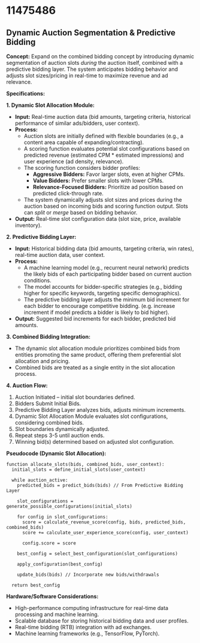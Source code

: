 # 11475486

## Dynamic Auction Segmentation & Predictive Bidding

**Concept:** Expand on the combined bidding concept by introducing dynamic segmentation of auction slots *during* the auction itself, combined with a predictive bidding layer. The system anticipates bidding behavior and adjusts slot sizes/pricing in real-time to maximize revenue and ad relevance.

**Specifications:**

**1. Dynamic Slot Allocation Module:**

*   **Input:** Real-time auction data (bid amounts, targeting criteria, historical performance of similar ads/bidders, user context).
*   **Process:**
    *   Auction slots are initially defined with flexible boundaries (e.g., a content area capable of expanding/contracting).
    *   A scoring function evaluates potential slot configurations based on predicted revenue (estimated CPM * estimated impressions) and user experience (ad density, relevance).
    *   The scoring function considers bidder profiles:
        *   **Aggressive Bidders:** Favor larger slots, even at higher CPMs.
        *   **Value Bidders:** Prefer smaller slots with lower CPMs.
        *   **Relevance-Focused Bidders:** Prioritize ad position based on predicted click-through rate.
    *   The system dynamically adjusts slot sizes and prices during the auction based on incoming bids and scoring function output.  Slots can *split* or *merge* based on bidding behavior.
*   **Output:** Real-time slot configuration data (slot size, price, available inventory).

**2. Predictive Bidding Layer:**

*   **Input:** Historical bidding data (bid amounts, targeting criteria, win rates), real-time auction data, user context.
*   **Process:**
    *   A machine learning model (e.g., recurrent neural network) predicts the likely bids of each participating bidder based on current auction conditions.
    *   The model accounts for bidder-specific strategies (e.g., bidding higher for specific keywords, targeting specific demographics).
    *   The predictive bidding layer adjusts the minimum bid increment for each bidder to encourage competitive bidding.  (e.g. increase increment if model predicts a bidder is likely to bid higher).
*   **Output:** Suggested bid increments for each bidder, predicted bid amounts.

**3. Combined Bidding Integration:**

*   The dynamic slot allocation module prioritizes combined bids from entities promoting the same product, offering them preferential slot allocation and pricing.
*   Combined bids are treated as a single entity in the slot allocation process.

**4.  Auction Flow:**

1.  Auction Initiated – initial slot boundaries defined.
2.  Bidders Submit Initial Bids.
3.  Predictive Bidding Layer analyzes bids, adjusts minimum increments.
4.  Dynamic Slot Allocation Module evaluates slot configurations, considering combined bids.
5.  Slot boundaries dynamically adjusted.
6.  Repeat steps 3-5 until auction ends.
7.  Winning bid(s) determined based on adjusted slot configuration.

**Pseudocode (Dynamic Slot Allocation):**

```
function allocate_slots(bids, combined_bids, user_context):
  initial_slots = define_initial_slots(user_context)
  
  while auction_active:
    predicted_bids = predict_bids(bids) // From Predictive Bidding Layer
    
    slot_configurations = generate_possible_configurations(initial_slots)
    
    for config in slot_configurations:
      score = calculate_revenue_score(config, bids, predicted_bids, combined_bids)
      score += calculate_user_experience_score(config, user_context)
      
      config.score = score
    
    best_config = select_best_configuration(slot_configurations)
    
    apply_configuration(best_config)
    
    update_bids(bids) // Incorporate new bids/withdrawals
  
  return best_config
```

**Hardware/Software Considerations:**

*   High-performance computing infrastructure for real-time data processing and machine learning.
*   Scalable database for storing historical bidding data and user profiles.
*   Real-time bidding (RTB) integration with ad exchanges.
*   Machine learning frameworks (e.g., TensorFlow, PyTorch).
